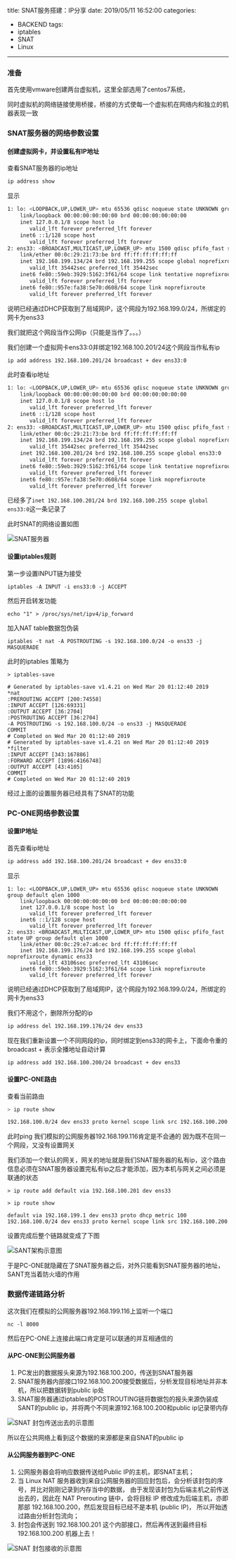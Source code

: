 title: SNAT服务搭建：IP分享
date: 2019/05/11 16:52:00
categories:
- BACKEND
tags:
- iptables
- SNAT
- Linux

---

### 准备

首先使用vmware创建两台虚拟机，这里全部选用了centos7系统，

同时虚拟机的网络链接使用桥接，桥接的方式使每一个虚拟机在网络内和独立的机器表现一致

### SNAT服务器的网络参数设置

#### 创建虚拟网卡，并设置私有IP地址

查看SNAT服务器的ip地址

```sh
ip address show
```

显示

```sh
1: lo: <LOOPBACK,UP,LOWER_UP> mtu 65536 qdisc noqueue state UNKNOWN group default qlen 1000
    link/loopback 00:00:00:00:00:00 brd 00:00:00:00:00:00
    inet 127.0.0.1/8 scope host lo
       valid_lft forever preferred_lft forever
    inet6 ::1/128 scope host
       valid_lft forever preferred_lft forever
2: ens33: <BROADCAST,MULTICAST,UP,LOWER_UP> mtu 1500 qdisc pfifo_fast state UP group default qlen 1000
    link/ether 00:0c:29:21:73:be brd ff:ff:ff:ff:ff:ff
    inet 192.168.199.134/24 brd 192.168.199.255 scope global noprefixroute dynamic ens33
       valid_lft 35442sec preferred_lft 35442sec
    inet6 fe80::59eb:3929:5162:3f61/64 scope link tentative noprefixroute dadfailed
       valid_lft forever preferred_lft forever
    inet6 fe80::957e:fa38:5e70:d608/64 scope link noprefixroute
       valid_lft forever preferred_lft forever
```

说明已经通过DHCP获取到了局域网IP，这个网段为192.168.199.0/24，所绑定的网卡为ens33

<!-- more -->

我们就把这个网段当作公网ip（只能是当作了。。。）

我们创建一个虚拟网卡ens33:0并绑定192.168.100.201/24这个网段当作私有ip

```sh
ip add address 192.168.100.201/24 broadcast + dev ens33:0
```

此时查看ip地址

```sh
1: lo: <LOOPBACK,UP,LOWER_UP> mtu 65536 qdisc noqueue state UNKNOWN group default qlen 1000
    link/loopback 00:00:00:00:00:00 brd 00:00:00:00:00:00
    inet 127.0.0.1/8 scope host lo
       valid_lft forever preferred_lft forever
    inet6 ::1/128 scope host
       valid_lft forever preferred_lft forever
2: ens33: <BROADCAST,MULTICAST,UP,LOWER_UP> mtu 1500 qdisc pfifo_fast state UP group default qlen 1000
    link/ether 00:0c:29:21:73:be brd ff:ff:ff:ff:ff:ff
    inet 192.168.199.134/24 brd 192.168.199.255 scope global noprefixroute dynamic ens33
       valid_lft 35442sec preferred_lft 35442sec
    inet 192.168.100.201/24 brd 192.168.100.255 scope global ens33:0
       valid_lft forever preferred_lft forever
    inet6 fe80::59eb:3929:5162:3f61/64 scope link tentative noprefixroute dadfailed
       valid_lft forever preferred_lft forever
    inet6 fe80::957e:fa38:5e70:d608/64 scope link noprefixroute
       valid_lft forever preferred_lft forever
```

已经多了`inet 192.168.100.201/24 brd 192.168.100.255 scope global ens33:0`这一条记录了

此时SNAT的网络设置如图

![SNAT服务器](https://tva1.sinaimg.cn/large/b373c093ly1g19mmliexaj212w0jdac0.jpg)

#### 设置iptables规则

第一步设置INPUT链为接受

```
iptables -A INPUT -i ens33:0 -j ACCEPT
```

然后开启转发功能

```
echo "1" > /proc/sys/net/ipv4/ip_forward
```

加入NAT table数据包伪装

```
iptables -t nat -A POSTROUTING -s 192.168.100.0/24 -o ens33 -j MASQUERADE
```

此时的iptables 策略为

```
> iptables-save

# Generated by iptables-save v1.4.21 on Wed Mar 20 01:12:40 2019
*nat
:PREROUTING ACCEPT [200:74558]
:INPUT ACCEPT [126:69331]
:OUTPUT ACCEPT [36:2704]
:POSTROUTING ACCEPT [36:2704]
-A POSTROUTING -s 192.168.100.0/24 -o ens33 -j MASQUERADE
COMMIT
# Completed on Wed Mar 20 01:12:40 2019
# Generated by iptables-save v1.4.21 on Wed Mar 20 01:12:40 2019
*filter
:INPUT ACCEPT [343:167886]
:FORWARD ACCEPT [1896:4166748]
:OUTPUT ACCEPT [43:4105]
COMMIT
# Completed on Wed Mar 20 01:12:40 2019
```

经过上面的设置服务器已经具有了SNAT的功能

### PC-ONE网络参数设置

#### 设置IP地址

首先查看ip地址

```sh
ip address add 192.168.100.201/24 broadcast + dev ens33:0
```

显示

```
1: lo: <LOOPBACK,UP,LOWER_UP> mtu 65536 qdisc noqueue state UNKNOWN group default qlen 1000
    link/loopback 00:00:00:00:00:00 brd 00:00:00:00:00:00
    inet 127.0.0.1/8 scope host lo
       valid_lft forever preferred_lft forever
    inet6 ::1/128 scope host
       valid_lft forever preferred_lft forever
2: ens33: <BROADCAST,MULTICAST,UP,LOWER_UP> mtu 1500 qdisc pfifo_fast state UP group default qlen 1000
    link/ether 00:0c:29:e7:a6:ec brd ff:ff:ff:ff:ff:ff
    inet 192.168.199.176/24 brd 192.168.199.255 scope global noprefixroute dynamic ens33
       valid_lft 43106sec preferred_lft 43106sec
    inet6 fe80::59eb:3929:5162:3f61/64 scope link noprefixroute
       valid_lft forever preferred_lft forever
```

说明已经通过DHCP获取到了局域网IP，这个网段为192.168.199.0/24，所绑定的网卡为ens33

我们不用这个，删除所分配的ip

```sh
ip address del 192.168.199.176/24 dev ens33
```

现在我们重新设置一个不同网段的ip，同时绑定到ens33的网卡上，下面命令重的broadcast + 表示全播地址自动计算

```sh
ip address add 192.168.100.200/24 broadcast + dev ens33
```

#### 设置PC-ONE路由

查看当前路由

```sh
> ip route show

192.168.100.0/24 dev ens33 proto kernel scope link src 192.168.100.200
```

此时ping 我们模拟的公网服务器192.168.199.116肯定是不会通的
因为既不在同一个网段，又没有设置网关

我们添加一个默认的网关，网关的地址就是我们SNAT服务器的私有ip，这个路由信息必须在SNAT服务器设置完私有ip之后才能添加，因为本机与网关之间必须是联通的状态

```
> ip route add default via 192.168.100.201 dev ens33

> ip route show 

default via 192.168.199.1 dev ens33 proto dhcp metric 100
192.168.100.0/24 dev ens33 proto kernel scope link src 192.168.100.200
```

设置完成后整个链路就变成了下图

![SANT架构示意图](https://tva1.sinaimg.cn/large/b373c093ly1g19lx99ow8j212w0czq4t.jpg)

于是PC-ONE就隐藏在了SNAT服务器之后，对外只能看到SNAT服务器的地址，SANT充当着防火墙的作用

### 数据传递链路分析

这次我们在模拟的公网服务器192.168.199.116上监听一个端口 

```
nc -l 8000
```

然后在PC-ONE上连接此端口肯定是可以联通的并互相通信的

#### 从PC-ONE到公网服务器

1. PC发出的数据报头来源为192.168.100.200，传送到SNAT服务器
2. SNAT服务器内部接口192.168.100.200接受数据后，分析发现目标地址并非本机，所以把数据转到public ip处
3. SNAT服务器通过iptables的POSTROUTING链将数据包的报头来源伪装成SANT的public ip，并将两个不同来源192.168.100.200和public ip记录带内存

![SNAT 封包传送出去的示意图](https://tva1.sinaimg.cn/large/b373c093ly4g19nyw6dyaj20e7084jrx.jpg)

所以在公共网络上看到这个数据的来源都是来自SNAT的public ip

#### 从公网服务器到PC-ONE

1. 公网服务器会将响应数据传送给Public IP的主机，即SNAT主机；
2. 当 Linux NAT 服务器收到来自公网服务器的回应封包后，会分析该封包的序号，并比对刚刚记录到内存当中的数据， 由于发现该封包为后端主机之前传送出去的，因此在 NAT Prerouting 链中，会将目标 IP 修改成为后端主机，亦即那部 192.168.100.200，然后发现目标已经不是本机 (public IP)， 所以开始透过路由分析封包流向；
3. 封包会传送到 192.168.100.201 这个内部接口，然后再传送到最终目标 192.168.100.200 机器上去！

![SNAT 封包接收的示意图](https://tva1.sinaimg.cn/large/b373c093ly4g19o5fqlcmj20e7084q3h.jpg)